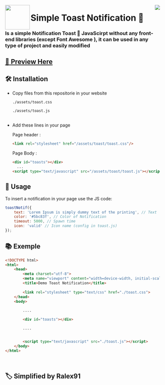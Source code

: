 <p>
    <img width="80" align="left" src="https://img.icons8.com/external-bearicons-flat-bearicons/256/external-notification-essential-collection-bearicons-flat-bearicons.png">
    <img align="right" src="https://api.visitorbadge.io/api/visitors?path=https://github.com/Ralex91/Simple-ToastNotification/edit/main/README.md&countColor=%2337d67a">
    <h1>Simple Toast Notification 🍞</h1>
</p>


<h3>Is a simple Notification Toast 🍞 JavaScirpt without any front-end libraries (except Font Awesome ), it can be used in any type of project and easily modified</h3>

<h2>

[👀 Preview Here](https://htmlpreview.github.io/?https://github.com/Ralex91/Simple-ToastNotification/blob/main/exemple.html)

</h2>

<h2>🛠 Installation</h2>

- Copy files from this repositorie in your website

  `./assets/toast.css`

  `./assets/toast.js`
  <br><br>

- Add these lines in your page 

  Page header :
  ```html
  <link rel="stylesheet" href="/assets/toast/toast.css"/>
  ```

  Page Body :
  ```html
  <div id="toasts"></div>
	...
  <script type="text/javascript" src="/assets/toast/toast.js"></script>
  ```

<h2>🧩 Usage</h2>
To insert a notification in your page use the JS code:

```js
toastNotif({
	text: 'Lorem Ipsum is simply dummy text of the printing', // Text
	color: '#5bc83f', // Color of Notification
	timeout: 5000, // Spawn time
	icon: 'valid' // Icon name (config in toast.js)
});
```

<h2>📚 Exemple</h2>

```html
<!DOCTYPE html>
<html>
	<head>
		<meta charset="utf-8">
		<meta name="viewport" content="width=device-width, initial-scale=1">
		<title>Demo Toast Notification</title>
		
		<link rel="stylesheet" type="text/css" href="./toast.css">
	</head>
	<body>
		
		....

		<div id="toasts"></div>

		....


		<script type="text/javascript" src="./toast.js"></script>
	</body>
</html>
```

<br>

## 🏷 Simplified by Ralex91
